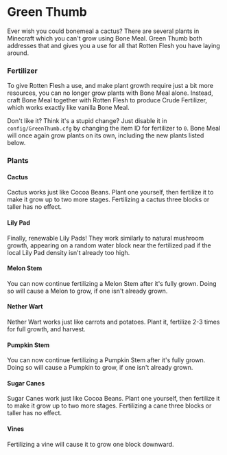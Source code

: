 # Green Thumb

Ever wish you could bonemeal a cactus?  There are several plants in Minecraft which you can't grow using Bone Meal.  Green Thumb both addresses that and gives you a use for all that Rotten Flesh you have laying around.

### Fertilizer

To give Rotten Flesh a use, and make plant growth require just a bit more resources, you can no longer grow plants with Bone Meal alone.  Instead, craft Bone Meal together with Rotten Flesh to produce Crude Fertilizer, which works exactly like vanilla Bone Meal.

Don't like it?  Think it's a stupid change?  Just disable it in `config/GreenThumb.cfg` by changing the item ID for fertilizer to `0`.  Bone Meal will once again grow plants on its own, including the new plants listed below.

### Plants

#### Cactus

Cactus works just like Cocoa Beans.  Plant one yourself, then fertilize it to make it grow up to two more stages.  Fertilizing a cactus three blocks or taller has no effect.

#### Lily Pad

Finally, renewable Lily Pads!  They work similarly to natural mushroom growth, appearing on a random water block near the fertilized pad if the local Lily Pad density isn't already too high.

#### Melon Stem

You can now continue fertilizing a Melon Stem after it's fully grown.  Doing so will cause a Melon to grow, if one isn't already grown.

#### Nether Wart

Nether Wart works just like carrots and potatoes.  Plant it, fertilize 2-3 times for full growth, and harvest.

#### Pumpkin Stem

You can now continue fertilizing a Pumpkin Stem after it's fully grown.  Doing so will cause a Pumpkin to grow, if one isn't already grown.

#### Sugar Canes

Sugar Canes work just like Cocoa Beans.  Plant one yourself, then fertilize it to make it grow up to two more stages.  Fertilizing a cane three blocks or taller has no effect.

#### Vines

Fertilizing a vine will cause it to grow one block downward.
